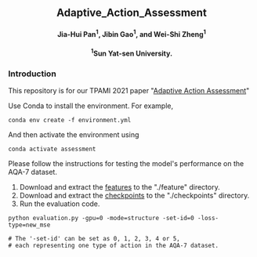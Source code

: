 <h2 align = "center"> Adaptive_Action_Assessment </center></h2>
<h4 align = "center">Jia-Hui Pan<sup>1</sup>, Jibin Gao<sup>1</sup>, and Wei-Shi Zheng<sup>1</sup></h4>
<h4 align = "center"> <sup>1</sup>Sun Yat-sen University.</h4>

### Introduction
This repository is for our TPAMI 2021 paper "[Adaptive Action Assessment](https://ieeexplore.ieee.org/stamp/stamp.jsp?tp=&arnumber=9609694)"

 Use Conda to install the environment. For example,
```
conda env create -f environment.yml
```

 And then activate the environment using
```
conda activate assessment
```


 Please follow the instructions for testing the model's performance on the AQA-7 dataset.
 1. Download and extract the [features](https://drive.google.com/file/d/1N8ZT9yxT9p7T1A9zjVogtXsC35QHCvWQ/view?usp=sharing) to the "./feature" directory.
 2. Download and extract the [checkpoints](https://drive.google.com/file/d/1rfFzLiM0imm8zcvrHVdeLWO2_7twnzjw/view?usp=sharing) to the "./checkpoints" directory.
 3. Run the evaluation code. 
```
python evaluation.py -gpu=0 -mode=structure -set-id=0 -loss-type=new_mse

# The '-set-id' can be set as 0, 1, 2, 3, 4 or 5, 
# each representing one type of action in the AQA-7 dataset.
```
